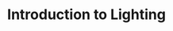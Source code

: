 ---
title: Introduction to Lighting
position: 26
Course Card:
  Title: Introduction to Lighting
  Educator: Ollie Kenchington
  Image: "/assets/images/courses/introduction-to-lighting/introduction-to-lighting.jpg"
  Description: Learn how to harness the power of light to shape depth, composition, and emotion in your visuals.
  Lessons: 6
  Runtime Hours: 1
  Runtime Minutes: 16
  Topics:
  - lighting
  - cinematography
  - filmmaking
Course Page:
  Video: https://vimeo.com/1038217406
  Main Title: Introduction to Lighting
  Main Text: |-
    Learn how to harness the power of light to shape depth, composition, and emotion in your visuals. Guided by Ollie Kenchington, this course dives into techniques like shading for three-dimensionality, backlighting to define features, and selecting neutral tones and colors to craft an atmosphere. 
    
    Uncover the secrets of lighting that elevate storytelling, turning ordinary scenes into compelling narratives.
  Main Image: "/assets/images/courses/introduction-to-lighting/introduction-to-lighting-1.jpg"
  Additional Images:
  - "/assets/images/courses/introduction-to-lighting/introduction-to-lighting-2.jpg"
  - "/assets/images/courses/introduction-to-lighting/introduction-to-lighting-3.jpg"
  - "/assets/images/courses/introduction-to-lighting/introduction-to-lighting-4.jpg"
  - "/assets/images/courses/introduction-to-lighting/introduction-to-lighting-5.jpg"
  - "/assets/images/courses/introduction-to-lighting/introduction-to-lighting-6.jpg"
  Review Average: 4.4
  Reviews:
  - Text: |-
        Very good introduction to lighting, specifically the emotion you can achieve with different techniques. On the subject of color theory, as Ollie touched on, a great book to pick up is Patti Bellantoni's "If It's Purple, Someone's Gonna Die", which goes into depth about color in films and the emotion on the audience.
    Reviewer: Mark K.
  - Text: |-
        Great compact course, I especially appreciated how Ollie selected non-complex example scenes and included one where he used one light to make a good corporate talking head scene with careful use of practicals. His lecture just screams competence as he is able to compress complex topics into simple explanation without trivialization. Also I've never heard the color/how human eye works theory in such interesting context. Cheers for making this lecture
    Reviewer: David U.
  - Text: |-
        I enjoyed Ollie presenting these well considered and clearly explained ideas about how lighting contributes to building an immersive frame.
    Reviewer: Evan W.
  # NOTE: Only include exactly 3 recommended courses below
  Courses:
  - directing-color
  - mastering-color
  - the-definitive-guide-to-davinci-resolve
  Lessons:
  - Lesson Title: 3 Pillars of Lighting Design
    Lesson Description: At the beginning of the course, Ollie defines the term "Lighting Design" and shares his approach, which is built on three main pillars - Depth, Composition, and Emotion. Explaining how viewers interpret visual cues, he demonstrates general techniques for creating depth, and introduces the concepts of Chiaroscuro lighting and the Rembrandt triangle.
    free: true
  - Lesson Title: Interview Lighting
    Lesson Description: The second module is a practical live demonstration of how to approach lighting in a simple interview setup. Ollie breaks down the process of setting the key light step by step, showcasing an aesthetically pleasing approach. He also shares tips on shaping the nose shadow and creating a catchlight in the eyes.
  - Lesson Title: Creating Depth
    Lesson Description: Here, Ollie demonstrates lighting design in various scenarios, ranging from podcasts to concept photography, and shares his tricks for creating depth in challenging situations, such as filming multiple people with multiple cameras. He also introduces the concept of backlighting and dives into the ability of our eyes to recognize shapes and patterns, showing how this understanding can be applied to designing light effectively.
  - Lesson Title: Backlighting
    Lesson Description: This module is dedicated to the backlighting process and the art of creating layers. You will encounter terms like "kicker" and "ambient light" and learn various techniques to make your subjects stand out, tailored to the specific effect you want to achieve.
  - Lesson Title: Compositional Aspect
    Lesson Description: At this point, we already know how to set the key, fill, and backlight, so it's time to explore some tweaks and tips. Ollie poses the question - What can I do with my lighting to enhance the image composition? He then shares insights and techniques to help draw the viewer's attention to specific areas or elements in the shot, grounded in scientific research on human vision.
  - Lesson Title: Emotional Impact of Lighting
    Lesson Description: In the final module, Ollie dives into the emotional aspect of lighting and demonstrates how deliberate (and sometimes very subtle) lighting decisions can alter our perception of a scene and enhance storytelling. Using examples from his own work as well as from major films and series, he illustrates these concepts in action. This module also touches on the topic of colors and skin tones, exploring how lighting interacts with them.
course_purchase: true
layout: course
---